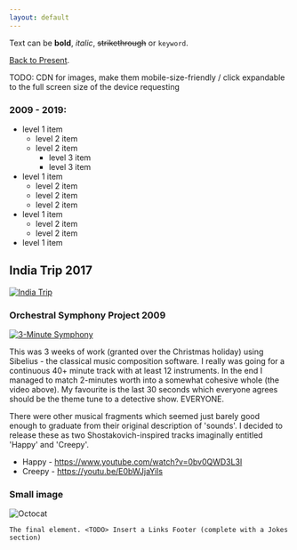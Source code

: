 ```yaml
---
layout: default
---
```

Text can be **bold**, _italic_, ~~strikethrough~~ or `keyword`.

[Back to Present](./index.md).

TODO: CDN for images, make them mobile-size-friendly / click expandable to the full screen size of the device requesting

### 2009 - 2019:

- level 1 item
  - level 2 item
  - level 2 item
    - level 3 item
    - level 3 item
- level 1 item
  - level 2 item
  - level 2 item
  - level 2 item
- level 1 item
  - level 2 item
  - level 2 item
- level 1 item


## India Trip 2017 

[![India Trip](https://i.ibb.co/tPbHVJL/https-i-ytimg-com-vi-r-U0yw-WUqaw-Q-maxresdefault.jpg)](https://www.youtube.com/watch?v=rU0ywWUqawQ "India Trip")


### Orchestral Symphony Project 2009

[![3-Minute Symphony](https://i.ibb.co/VCKM1sK/https-i-ytimg-com-vi-q-D-HN9-x-Zr-Y-maxresdefault.jpg)](https://www.youtube.com/watch?v=qD-HN9-xZrY "3-Minute Symphony (3 weeks of Work)")

This was 3 weeks of work (granted over the Christmas holiday) using Sibelius - the classical music composition software.
I really was going for a continuous 40+ minute track with at least 12 instruments. In the end I managed to match 2-minutes worth into a somewhat cohesive whole (the video above). My favourite is the last 30 seconds which everyone agrees should be the theme tune to a detective show. EVERYONE.

There were other musical fragments which seemed just barely good enough to graduate from their original description of 'sounds'. I decided to release these as two Shostakovich-inspired tracks imaginally entitled 'Happy' and 'Creepy'.
* Happy - https://www.youtube.com/watch?v=0bv0QWD3L3I
* Creepy - https://youtu.be/E0bWJjaYils 


### Small image

![Octocat](https://github.githubassets.com/images/icons/emoji/octocat.png)

```
The final element. <TODO> Insert a Links Footer (complete with a Jokes section)
```
